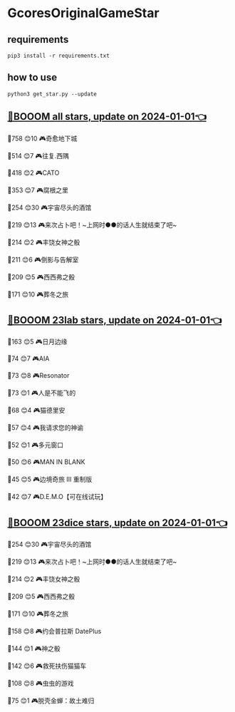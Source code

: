 # GcoresOriginalGameStar

## requirements
```
pip3 install -r requirements.txt
```

## how to use
```
python3 get_star.py --update
```

## [🔗BOOOM all stars, update on 2024-01-01👈](https://raw.githack.com/sichaozhang1112/GcoresOriginalGameStar/main/all.html) 
🌟758 😊10  🎮奇愈地下城              

🌟514 😊7   🎮往复.西隅              

🌟418 😊2   🎮CATO               

🌟353 😊7   🎮腐根之里               

🌟254 😊30  🎮宇宙尽头的酒馆            

🌟219 😊13  🎮来次占卜吧！~上网时●●的话人生就结束了吧~

🌟214 😊2   🎮丰饶女神之骰             

🌟211 😊6   🎮倒影与告解室             

🌟209 😊5   🎮西西弗之骰              

🌟171 😊10  🎮葬冬之旅               

## [🔗BOOOM 23lab stars, update on 2024-01-01👈](https://raw.githack.com/sichaozhang1112/GcoresOriginalGameStar/main/23lab.html) 
🌟163 😊5   🎮日月边缘               

🌟74  😊7   🎮AIA                

🌟73  😊8   🎮Resonator          

🌟73  😊1   🎮人是不能飞的             

🌟68  😊4   🎮猫德里安               

🌟57  😊4   🎮我请求您的神谕            

🌟52  😊1   🎮多元窗口               

🌟50  😊6   🎮MAN IN BLANK       

🌟45  😊5   🎮边境奇旅 III 重制版       

🌟42  😊7   🎮D.E.M.O【可在线试玩】     

## [🔗BOOOM 23dice stars, update on 2024-01-01👈](https://raw.githack.com/sichaozhang1112/GcoresOriginalGameStar/main/23dice.html) 
🌟254 😊30  🎮宇宙尽头的酒馆            

🌟219 😊13  🎮来次占卜吧！~上网时●●的话人生就结束了吧~

🌟214 😊2   🎮丰饶女神之骰             

🌟209 😊5   🎮西西弗之骰              

🌟171 😊10  🎮葬冬之旅               

🌟158 😊8   🎮约会普拉斯 DatePlus     

🌟144 😊1   🎮神之骰                

🌟142 😊6   🎮救死扶伤猫猫车            

🌟108 😊8   🎮虫虫的游戏              

🌟75  😊1   🎮脱壳金蝉：故土难归          

